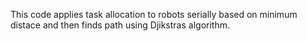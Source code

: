 This code applies task allocation to robots serially based on minimum distace and then finds path using Djikstras algorithm.